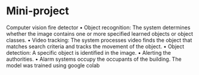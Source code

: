 # Mini-project
Computer vision fire detector
•	Object recognition: The system determines whether the image contains one or more specified learned objects or object classes.
•	Video tracking: The system processes video finds the object that matches search criteria and tracks the movement of the object.
•	Object detection:  A specific object is identified in the image.
•	Alerting the authorities.
•	Alarm systems occupy the occupants of the building.
The model was trained using google colab
